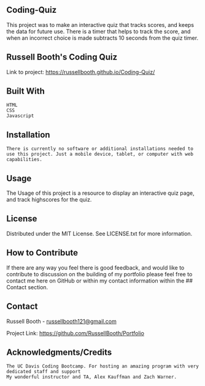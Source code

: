 ## Coding-Quiz

This project was to make an interactive quiz that tracks scores, and keeps the data for future use. There is a timer that helps to track the score, and when an incorrect choice is made subtracts 10 seconds from the quiz timer.


## Russell Booth's Coding Quiz


Link to project: https://russellbooth.github.io/Coding-Quiz/


## Built With

    HTML
    CSS
    Javascript

## Installation

    There is currently no software or additional installations needed to use this project. Just a mobile device, tablet, or computer with web capabilities.


## Usage

The Usage of this project is a resource to display an interactive quiz page, and track highscores for the quiz.


## License

Distributed under the MIT License. See LICENSE.txt for more information.

## How to Contribute

If there are any way you feel there is good feedback, and would like to contribute to discussion on the building of my portfolio please feel free to contact me here on GitHub or within my contact information within the ## Contact section.

## Contact

Russell Booth - russellbooth121@gmail.com

Project Link: https://github.com/RussellBooth/Portfolio

## Acknowledgments/Credits

    The UC Davis Coding Bootcamp. For hosting an amazing program with very dedicated staff and support
    My wonderful instructor and TA, Alex Kauffman and Zach Warner.
